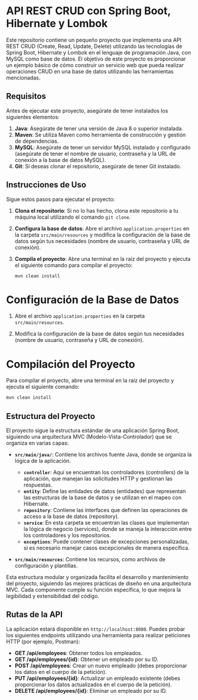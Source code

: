 # API REST CRUD con Spring Boot, Hibernate y Lombok

Este repositorio contiene un pequeño proyecto que implementa una API REST CRUD (Create, Read, Update, Delete) utilizando las tecnologías de Spring Boot, Hibernate y Lombok en el lenguaje de programación Java, con MySQL como base de datos. El objetivo de este proyecto es proporcionar un ejemplo básico de cómo construir un servicio web que pueda realizar operaciones CRUD en una base de datos utilizando las herramientas mencionadas.

## Requisitos

Antes de ejecutar este proyecto, asegúrate de tener instalados los siguientes elementos:

1. **Java**: Asegúrate de tener una versión de Java 8 o superior instalada.
2. **Maven**: Se utiliza Maven como herramienta de construcción y gestión de dependencias.
3. **MySQL**: Asegúrate de tener un servidor MySQL instalado y configurado (asegúrate de tener el nombre de usuario, contraseña y la URL de conexión a la base de datos MySQL).
4. **Git**: Si deseas clonar el repositorio, asegúrate de tener Git instalado.

## Instrucciones de Uso

Sigue estos pasos para ejecutar el proyecto:

1. **Clona el repositorio**: Si no lo has hecho, clona este repositorio a tu máquina local utilizando el comando `git clone`.

2. **Configura la base de datos**: Abre el archivo `application.properties` en la carpeta `src/main/resources` y modifica la configuración de la base de datos según tus necesidades (nombre de usuario, contraseña y URL de conexión).

3. **Compila el proyecto**: Abre una terminal en la raíz del proyecto y ejecuta el siguiente comando para compilar el proyecto:

   ```bash
   mvn clean install
   ```
   
# Configuración de la Base de Datos

1. Abre el archivo `application.properties` en la carpeta `src/main/resources`.

2. Modifica la configuración de la base de datos según tus necesidades (nombre de usuario, contraseña y URL de conexión).

# Compilación del Proyecto

Para compilar el proyecto, abre una terminal en la raíz del proyecto y ejecuta el siguiente comando:

```bash
mvn clean install
```
## Estructura del Proyecto

El proyecto sigue la estructura estándar de una aplicación Spring Boot, siguiendo una arquitectura MVC (Modelo-Vista-Controlador) que se organiza en varias capas:

- **`src/main/java/`**: Contiene los archivos fuente Java, donde se organiza la lógica de la aplicación.

  - **`controller`**: Aquí se encuentran los controladores (controllers) de la aplicación, que manejan las solicitudes HTTP y gestionan las respuestas.
  - **`entity`**: Define las entidades de datos (entidades) que representan las estructuras de la base de datos y se utilizan en el mapeo con Hibernate.
  - **`repository`**: Contiene las interfaces que definen las operaciones de acceso a la base de datos (repository).
  - **`service`**: En esta carpeta se encuentran las clases que implementan la lógica de negocio (services), donde se maneja la interacción entre los controladores y los repositorios.
  - **`exceptions`**: Puede contener clases de excepciones personalizadas, si es necesario manejar casos excepcionales de manera específica.

- **`src/main/resources`**: Contiene los recursos, como archivos de configuración y plantillas.

Esta estructura modular y organizada facilita el desarrollo y mantenimiento del proyecto, siguiendo las mejores prácticas de diseño en una arquitectura MVC. Cada componente cumple su función específica, lo que mejora la legibilidad y extensibilidad del código.

## Rutas de la API

La aplicación estará disponible en `http://localhost:8080`. Puedes probar los siguientes endpoints utilizando una herramienta para realizar peticiones HTTP (por ejemplo, Postman):

- **GET /api/employees**: Obtener todos los empleados.
- **GET /api/employees/{id}**: Obtener un empleado por su ID.
- **POST /api/employees**: Crear un nuevo empleado (debes proporcionar los datos en el cuerpo de la petición).
- **PUT /api/employees/{id}**: Actualizar un empleado existente (debes proporcionar los datos actualizados en el cuerpo de la petición).
- **DELETE /api/employees/{id}**: Eliminar un empleado por su ID.



